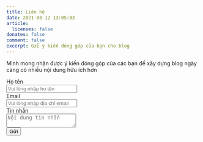 ```yaml
---
title: Liên hệ
date: 2021-08-12 13:05:03
article:
  licenses: false
donates: false
comment: false
excerpt: Gửi ý kiến đóng góp của bạn cho blog
---
```

Mình mong nhận được ý kiến đóng góp của các bạn để xây dựng blog ngày càng có nhiều nội dung hữu ích hơn

<style>
.card {
margin: 100px auto;
text-align: center;
}

.card p {
margin-bottom: 72px;
font-size: 18px;
color: #151515;
margin-top: 0;
}

.success {
width: 64px;
}

.path {
stroke-dasharray: 1000;
stroke-dashoffset: 0;
}

.path .circle {
-webkit-animation: dash 2s ease-in-out;
animation: dash 2s ease-in-out;
}

.path .line {
stroke-dashoffset: 1000;
-webkit-animation: dash 4.4s ease-in-out forwards;
animation: dash 4.4s ease-in-out forwards;
}

.path .check {
stroke-dasharray: 700;
animation-delay: 0;
-webkit-animation: dash-check 1s ease-in-out forwards;
animation: dash-check 1s ease-in-out forwards;
}

@-webkit-keyframes dash {
0% {
stroke-dashoffset: 1000;
}

100% {
stroke-dashoffset: 0;
}
}

@keyframes  dash {
0% {
stroke-dashoffset: 1000;
}

100% {
stroke-dashoffset: 0;
}
}

@-webkit-keyframes dash-check {
from {
stroke-dashoffset: 700;
}

to {
stroke-dashoffset: 1400;
}
}

@keyframes  dash-check {
from {
stroke-dashoffset: 700;
}

to {
stroke-dashoffset: 1400;
}
}

.file {
max-width: 541px;
margin: 75px auto;
}
.file span {
text-align: left;
font-size: 13px;
font-weight: 600;
color: #999999;
margin-bottom: 5px;
display: inline-block;
width: 100%;
}
.file-content {
border: 1px solid #E7E7E7;
border-bottom: 0 !important;
}
.file p {
margin-top: 0;
margin-bottom: 0;
}
.file .file-box {
padding: 7px 11px;
border-bottom: 1px solid #E7E7E7;
display: flex;
align-items: center;
justify-content: space-between;
}

.file-box-container {
display: flex;
align-items: center;
}
.file .file-tag {
color: #999999;
font-size: 10px;
font-weight: 700;
background: #E7E7E7;
border-radius: 19px;
padding: 4px 8px;
}
.file .file-name {
font-size: 14px;
font-weight: 500;
color: #000;
margin-left: 7px;
margin-right: 8px;
overflow: hidden;
text-overflow: ellipsis;
white-space: nowrap;
max-width: 300px;
text-align: left;
}
.file .file-size {
font-size: 13px;
color: #999999;
}
.file .file-btn {
padding: 7px 12px;
letter-spacing: -0.04px;
font-weight: 600;
font-size: 14px;
color: #151515;
background: #E7E7E7;
border-radius: 6px;
text-decoration: none;
}
.file .file-btn:hover {
background: #E0E0E0;
}
@media (max-width: 576px) {
.card {
margin: 30px auto 110px;
}
.card-p {
margin-bottom: 24px !important;
}
.file {
max-width: 90%;
margin: 45px auto;
}
.file-box {
padding: 14px 11px !important;
align-items: normal !important;
flex-direction: column;
}

.file-box-container {
margin-bottom: 9px;
}

.file .file-name {
max-width: 195px;
}
}
</style>
<!--[if lte IE 9]>
<style>
.path {stroke-dasharray: 0 !important;}
</style>
<![endif]-->

<div id="feedback-form">
<form id="form" action="">
  <div class="field">
    <label class="label">Họ tên</label>
    <div class="control">
      <input required class="input" type="text" placeholder="Vui lòng nhập họ tên" name="full-name" />
    </div>
  </div>

  <div class="field">
    <label class="label">Email</label>
    <div class="control has-icons-left has-icons-right">
      <input required class="input" type="email" placeholder="Vui lòng nhập địa chỉ email" value="" name="email" />
      <span class="icon is-small is-left">
        <i class="fas fa-envelope"></i>
      </span>
      <!-- <span class="icon is-small is-right">
          <i class="fas fa-exclamation-triangle"></i>
        </span> -->
    </div>
    <!-- <p class="help is-danger">This email is invalid</p> -->
  </div>

  <div class="field">
    <label class="label">Tin nhắn</label>
    <div class="control">
      <textarea required class="textarea" placeholder="Nội dung tin nhắn" name="message"></textarea>
    </div>
  </div>

  <div class="field is-grouped">
    <div class="control">
      <button id="submitBtn" type="submit" class="button is-link">Gửi</button>
    </div>
  </div>
</form>
</div>
<div id="thank-you-box">
  
</div>
<script>
  var form = document.getElementById("form");
  form.addEventListener("submit", formSubmit);
  var url = "https://getform.io/f/3b706801-81e4-46a2-be69-3bde70752114"
  function formSubmit(e) {
    e.preventDefault()

    const formData = new FormData();
    formData.append(
      'full-name',
      document.querySelector('input[name="full-name"]').value
    )
    formData.append(
      'email',
      document.querySelector('input[name="email"]').value
    )

    formData.append(
      'message',
      document.querySelector('textarea[name="message"]').value
    )

    var submitBtn = document.getElementById("submitBtn");
    submitBtn.innerHTML = "Đang gửi..."
    submitBtn.setAttribute("disabled", "");

    fetch(url,
      {
        method: "POST",
        body: formData,
      })
      .then(response => console.log(response))
      .catch(error => console.log(error))
      .finally(() => {
        submitBtn.innerHTML = "Gửi"
        submitBtn.removeAttribute("disabled");
      })
  }

</script>
